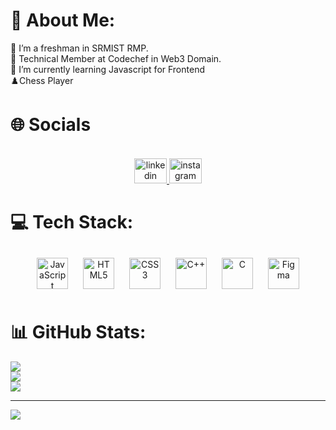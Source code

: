# 💫 About Me:
🔭 I’m a freshman in SRMIST RMP.<br>🤝 Technical Member at Codechef in Web3 Domain.<br>🌱 I’m currently learning Javascript for Frontend<br>♟️Chess Player


# 🌐 Socials
<br clear="both">

<div align="center">
  <a href="https://www.linkedin.com/in/riteshkumaran/" target="_blank">
    <img src="https://raw.githubusercontent.com/maurodesouza/profile-readme-generator/master/src/assets/icons/social/linkedin/default.svg" width="52" height="40" alt="linkedin logo"  />
  </a>
  <a href="https://www.instagram.com/_ritzzzz._/" target="_blank">
    <img src="https://raw.githubusercontent.com/maurodesouza/profile-readme-generator/master/src/assets/icons/social/instagram/default.svg" width="52" height="40" alt="instagram logo"  />
  </a>
</div>

# 💻 Tech Stack:

</td><td valign="top" width="33%">

<div align="center">  
<a href="https://www.javascript.com/" target="_blank"><img style="margin: 10px" src="https://profilinator.rishav.dev/skills-assets/javascript-original.svg" alt="JavaScript" height="50" /></a>  
<a href="https://en.wikipedia.org/wiki/HTML5" target="_blank"><img style="margin: 10px" src="https://profilinator.rishav.dev/skills-assets/html5-original-wordmark.svg" alt="HTML5" height="50" /></a>  
<a href="https://www.w3schools.com/css/" target="_blank"><img style="margin: 10px" src="https://profilinator.rishav.dev/skills-assets/css3-original-wordmark.svg" alt="CSS3" height="50" /></a>  
<a href="https://www.cplusplus.com/" target="_blank"><img style="margin: 10px" src="https://profilinator.rishav.dev/skills-assets/cplusplus-original.svg" alt="C++" height="50" /></a>  
<a href="https://www.cprogramming.com/" target="_blank"><img style="margin: 10px" src="https://profilinator.rishav.dev/skills-assets/c-original.svg" alt="C" height="50" /></a>  
<a href="https://www.figma.com/" target="_blank"><img style="margin: 10px" src="https://profilinator.rishav.dev/skills-assets/figma-icon.svg" alt="Figma" height="50" /></a>  
</div>

</td><td valign="top" width="33%">






# 📊 GitHub Stats:
![](https://github-readme-stats.vercel.app/api?username=Shruthidev0805&theme=dark&hide_border=false&include_all_commits=false&count_private=false)<br/>
![](https://github-readme-streak-stats.herokuapp.com/?user=Shruthidev0805&theme=dark&hide_border=false)<br/>
![](https://github-readme-stats.vercel.app/api/top-langs/?username=Shruthidev0805&theme=dark&hide_border=false&include_all_commits=false&count_private=false&layout=compact)

---
[![](https://visitcount.itsvg.in/api?id=Shruthidev0805&icon=6&color=4)](https://visitcount.itsvg.in)

<!-- Proudly created with GPRM ( https://gprm.itsvg.in ) -->
